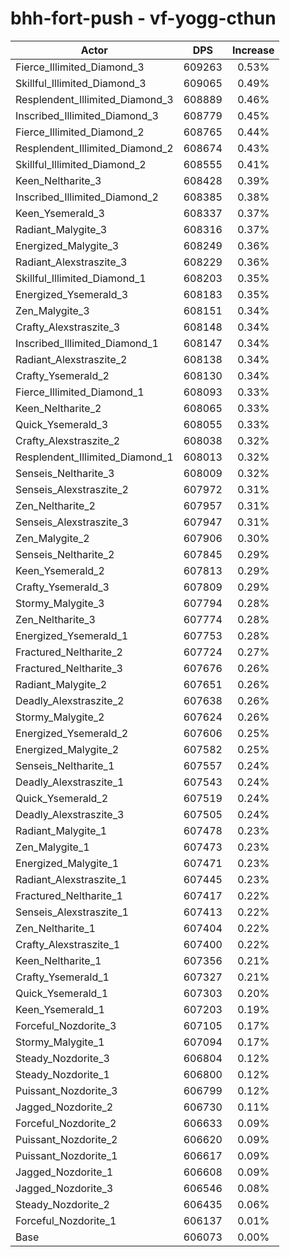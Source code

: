 # bhh-fort-push - vf-yogg-cthun
| Actor | DPS | Increase |
|---|:---:|:---:|
|Fierce_Illimited_Diamond_3|609263|0.53%|
|Skillful_Illimited_Diamond_3|609065|0.49%|
|Resplendent_Illimited_Diamond_3|608889|0.46%|
|Inscribed_Illimited_Diamond_3|608779|0.45%|
|Fierce_Illimited_Diamond_2|608765|0.44%|
|Resplendent_Illimited_Diamond_2|608674|0.43%|
|Skillful_Illimited_Diamond_2|608555|0.41%|
|Keen_Neltharite_3|608428|0.39%|
|Inscribed_Illimited_Diamond_2|608385|0.38%|
|Keen_Ysemerald_3|608337|0.37%|
|Radiant_Malygite_3|608316|0.37%|
|Energized_Malygite_3|608249|0.36%|
|Radiant_Alexstraszite_3|608229|0.36%|
|Skillful_Illimited_Diamond_1|608203|0.35%|
|Energized_Ysemerald_3|608183|0.35%|
|Zen_Malygite_3|608151|0.34%|
|Crafty_Alexstraszite_3|608148|0.34%|
|Inscribed_Illimited_Diamond_1|608147|0.34%|
|Radiant_Alexstraszite_2|608138|0.34%|
|Crafty_Ysemerald_2|608130|0.34%|
|Fierce_Illimited_Diamond_1|608093|0.33%|
|Keen_Neltharite_2|608065|0.33%|
|Quick_Ysemerald_3|608055|0.33%|
|Crafty_Alexstraszite_2|608038|0.32%|
|Resplendent_Illimited_Diamond_1|608013|0.32%|
|Senseis_Neltharite_3|608009|0.32%|
|Senseis_Alexstraszite_2|607972|0.31%|
|Zen_Neltharite_2|607957|0.31%|
|Senseis_Alexstraszite_3|607947|0.31%|
|Zen_Malygite_2|607906|0.30%|
|Senseis_Neltharite_2|607845|0.29%|
|Keen_Ysemerald_2|607813|0.29%|
|Crafty_Ysemerald_3|607809|0.29%|
|Stormy_Malygite_3|607794|0.28%|
|Zen_Neltharite_3|607774|0.28%|
|Energized_Ysemerald_1|607753|0.28%|
|Fractured_Neltharite_2|607724|0.27%|
|Fractured_Neltharite_3|607676|0.26%|
|Radiant_Malygite_2|607651|0.26%|
|Deadly_Alexstraszite_2|607638|0.26%|
|Stormy_Malygite_2|607624|0.26%|
|Energized_Ysemerald_2|607606|0.25%|
|Energized_Malygite_2|607582|0.25%|
|Senseis_Neltharite_1|607557|0.24%|
|Deadly_Alexstraszite_1|607543|0.24%|
|Quick_Ysemerald_2|607519|0.24%|
|Deadly_Alexstraszite_3|607505|0.24%|
|Radiant_Malygite_1|607478|0.23%|
|Zen_Malygite_1|607473|0.23%|
|Energized_Malygite_1|607471|0.23%|
|Radiant_Alexstraszite_1|607445|0.23%|
|Fractured_Neltharite_1|607417|0.22%|
|Senseis_Alexstraszite_1|607413|0.22%|
|Zen_Neltharite_1|607404|0.22%|
|Crafty_Alexstraszite_1|607400|0.22%|
|Keen_Neltharite_1|607356|0.21%|
|Crafty_Ysemerald_1|607327|0.21%|
|Quick_Ysemerald_1|607303|0.20%|
|Keen_Ysemerald_1|607203|0.19%|
|Forceful_Nozdorite_3|607105|0.17%|
|Stormy_Malygite_1|607094|0.17%|
|Steady_Nozdorite_3|606804|0.12%|
|Steady_Nozdorite_1|606800|0.12%|
|Puissant_Nozdorite_3|606799|0.12%|
|Jagged_Nozdorite_2|606730|0.11%|
|Forceful_Nozdorite_2|606633|0.09%|
|Puissant_Nozdorite_2|606620|0.09%|
|Puissant_Nozdorite_1|606617|0.09%|
|Jagged_Nozdorite_1|606608|0.09%|
|Jagged_Nozdorite_3|606546|0.08%|
|Steady_Nozdorite_2|606435|0.06%|
|Forceful_Nozdorite_1|606137|0.01%|
|Base|606073|0.00%|
